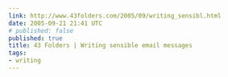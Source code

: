 ```yaml
---
link: http://www.43folders.com/2005/09/writing_sensibl.html
date: 2005-09-21 21:41 UTC
# published: false
published: true
title: 43 Folders | Writing sensible email messages
tags:
- writing
---
```



